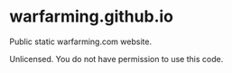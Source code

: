 # warfarming.github.io

Public static warfarming.com website.

Unlicensed. You do not have permission to use this code. 
